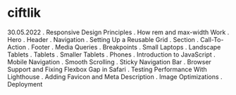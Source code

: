 # ciftlik
30.05.2022
. Responsive Design Principles
. How rem and max-width Work
. Hero
. Header
. Navigation
. Setting Up a Reusable Grid
. Section
. Call-To-Action
. Footer
. Media Queries
. Breakpoints
. Small Laptops
. Landscape Tablets
. Tablets
. Smaller Tablets
. Phones
. Introduction to JavaScript
. Mobile Navigation
. Smooth Scrolling
. Sticky Navigation Bar
. Browser Support and Fixing Flexbox Gap in Safari
. Testing Performance With Lighthouse
. Adding Favicon and Meta Description
. Image Optimizations
. Deployment
